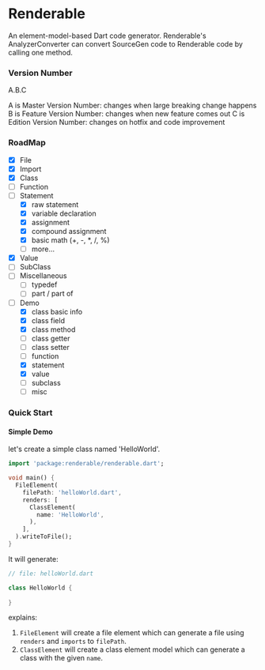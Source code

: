 # Renderable
An element-model-based Dart code generator. 
Renderable's AnalyzerConverter can convert SourceGen code to Renderable code by calling one method.

### Version Number
A.B.C

A is Master Version Number: changes when large breaking change happens
B is Feature Version Number: changes when new feature comes out
C is Edition Version Number: changes on hotfix and code improvement

### RoadMap
- [x] File
- [x] Import
- [x] Class
- [ ] Function
- [ ] Statement
    - [x] raw statement
    - [x] variable declaration
    - [x] assignment
    - [x] compound assignment
    - [x] basic math (+, -, *, /, %)
    - [ ] more...
- [x] Value
- [ ] SubClass
- [ ] Miscellaneous
    - [ ] typedef
    - [ ] part / part of
- [ ] Demo
    - [x] class basic info
    - [x] class field
    - [x] class method
    - [ ] class getter
    - [ ] class setter
    - [ ] function
    - [x] statement
    - [x] value
    - [ ] subclass
    - [ ] misc

### Quick Start

#### Simple Demo
let's create a simple class named 'HelloWorld'.

```dart
import 'package:renderable/renderable.dart';

void main() {
  FileElement(
    filePath: 'helloWorld.dart',
    renders: [
      ClassElement(
        name: 'HelloWorld',
      ),
    ],
  ).writeToFile();
}
```

It will generate:
```dart
// file: helloWorld.dart

class HelloWorld {
  
}
```

explains:
1. `FileElement` will create a file element which can generate a file using `renders` and `imports` to `filePath`.
1. `ClassElement` will create a class element model which can generate a class with the given `name`.
